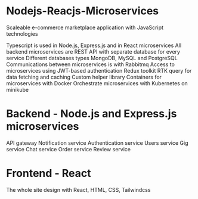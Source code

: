 # Nodejs-Reacjs-Microservices
Scaleable e-commerce marketplace application with JavaScript technologies

Typescript is used in Node.js, Express.js and in React microservices
All backend microservices are REST API with separate database for every service
Different databases types MongoDB, MySQL and PostgreSQL
Communications between microservices is with Rabbitmq
Access to microservices using JWT-based authentication
Redux toolkit RTK query for data fetching and caching
Custom helper library
Containers for microservices with Docker
Orchestrate microservices with Kubernetes on minikube

# Backend - Node.js and Express.js microservices
API gateway
Notification service
Authentication service
Users service
Gig service
Chat service
Order service
Review service

# Frontend - React
The whole site design with React, HTML, CSS, Tailwindcss
